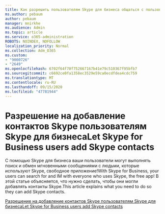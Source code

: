 ```yaml
---
title: Как разрешить пользователям Skype для бизнеса общаться с пользователями Skype
ms.author: pebaum
author: pebaum
manager: mnirkhe
ms.audience: Admin
ms.topic: article
ms.service: o365-administration
ROBOTS: NOINDEX, NOFOLLOW
localization_priority: Normal
ms.collection: Adm_O365
ms.custom:
- "9000726"
- "2649"
ms.openlocfilehash: 6702f64f70f752667167b41e79c510367f95bfb7
ms.sourcegitcommit: c6692ce0fa1358ec3529e59ca0ecdfdea4cdc759
ms.translationtype: MT
ms.contentlocale: ru-RU
ms.lasthandoff: 09/15/2020
ms.locfileid: "47781944"
---
```

# <a name="let-skype-for-business-users-add-skype-contacts"></a><span data-ttu-id="60d85-102">Разрешение на добавление контактов Skype пользователям Skype для бизнеса</span><span class="sxs-lookup"><span data-stu-id="60d85-102">Let Skype for Business users add Skype contacts</span></span>

<span data-ttu-id="60d85-103">С помощью Skype для бизнеса ваши пользователи могут выполнять поиск и обмен мгновенными сообщениями с людьми, которые используют Skype, свободное приложение!</span><span class="sxs-lookup"><span data-stu-id="60d85-103">With Skype for Business, your users can search for and IM with everyone who uses Skype, the free app!</span></span> <span data-ttu-id="60d85-104">В этой статье объясняется, что нужно сделать, чтобы они могли добавлять контакты Skype.</span><span class="sxs-lookup"><span data-stu-id="60d85-104">This article explains what you need to do so they can add Skype contacts.</span></span>

[<span data-ttu-id="60d85-105">Разрешение на добавление контактов Skype пользователям Skype для бизнеса</span><span class="sxs-lookup"><span data-stu-id="60d85-105">Let Skype for Business users add Skype contacts</span></span>](https://docs.microsoft.com/skypeforbusiness/set-up-skype-for-business-online/let-skype-for-business-users-add-skype-contacts)